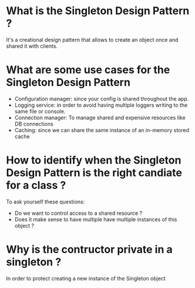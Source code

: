 # What is the Singleton Design Pattern ?
It's a creational design pattern that allows to create an object once and shared it with clients.

# What are some use cases for the Singleton Design Pattern
* Configuration manager: since your config is shared throughout the app.
* Logging service: in order to avoid having multiple loggers writing to the same file or console.
* Connection manager: To manage shared and expensive resources like DB connections
* Caching: since we can share the same instance of an in-memory stored cache

# How to identify when the Singleton Design Pattern is the right candiate for a class ?
To ask yourself these questions:
* Do we want to control access to a shared resource ?
* Does it make sense to have multiple have multiple instances of this object ?

# Why is the contructor private in a singleton ?
In order to protect creating a new instance of the Singleton object